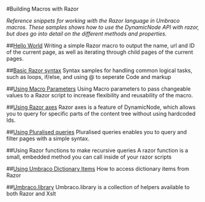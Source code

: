 #Building Macros with Razor

_Reference snippets for working with the Razor language in Umbraco macros. These samples shows how to use the DynamicNode API with razor, but does go into detail on the different methods and properties._

##[Hello World](hello-world.md)
Writing a simple Razor macro to output the name, url and ID of the current page, as well as iterating through child pages of the current pages.

##[Basic Razor syntax](basic-razor-syntax.md)
Syntax samples for handling common logical tasks, such as loops, if/else, and using @ to seperate Code and markup

##[Using Macro Parameters](using-macro-parameters.md)
Using Macro parameters to pass changeable values to a Razor script to increase flexibility and reusability of the macro.

##[Using Razor axes](using-razor-axes.md)
Razor axes is a feature of DynamicNode, which allows you to query for specific parts of the content tree without using hardcoded Ids.

##[Using Pluralised queries](using-pluralised-queries.md)
Pluralised queries enables you to query and filter pages with a simple syntax.

##Using Razor functions to make recursive queries
A razor function is a small, embedded method you can call inside of your razor scripts

##[Using Umbraco Dictionary Items](using-dictionary-items.md)
How to access dictionary items from Razor

##[Umbraco.library](../../../Api/UmbracoLibrary/index.md)
Umbraco.library is a collection of helpers available to both Razor and Xslt 
